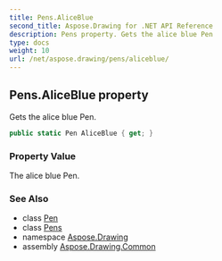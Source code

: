 ```yaml
---
title: Pens.AliceBlue
second_title: Aspose.Drawing for .NET API Reference
description: Pens property. Gets the alice blue Pen
type: docs
weight: 10
url: /net/aspose.drawing/pens/aliceblue/
---
```

## Pens.AliceBlue property

Gets the alice blue Pen.

```csharp
public static Pen AliceBlue { get; }
```

### Property Value

The alice blue Pen.

### See Also

* class [Pen](../../pen/)
* class [Pens](../)
* namespace [Aspose.Drawing](../../pens/)
* assembly [Aspose.Drawing.Common](../../../)


